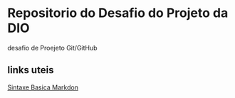 # Repositorio do Desafio do Projeto da DIO
desafio de Proejeto Git/GitHub 


## links uteis
[Sintaxe Basica Markdon](https://www.markdownguide.org/basic-syntax/)
